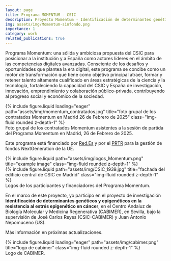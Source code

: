 ```yaml
---
layout: page
title: Programa MOMENTUM - CSIC
description: Proyecto Momentum - Identificación de determinantes genéticos y epigenéticos en la resistencia al estrés epigenético en cáncer.
img: assets/img/Momentum-sinfondo.png
importance: 1
category: work
related_publications: true
---
```


Programa Momentum: una sólida y ambiciosa propuesta del CSIC para posicionar a la institución y a España como actores líderes en el ámbito de las competencias digitales avanzadas. Consciente de los desafíos y oportunidades que plantea la era digital, este programa se concibe como un motor de transformación que tiene como objetivo principal atraer, formar y retener talento altamente cualificado en áreas estratégicas de la ciencia y la tecnología, fortaleciendo la capacidad del CSIC y España de investigación, innovación, emprendimiento y colaboración público-privada, contribuyendo al progreso social y económico de la sociedad.


<div class="row">
    <div class="col-sm mt-3 mt-md-0">
        {% include figure.liquid loading="eager" path="assets/img/momentum_contratados.jpg" title="foto grupal de los contratados Momentum en Madrid 26 de Febrero de 2025" class="img-fluid rounded z-depth-1" %}
    </div>
</div>
<div class="caption">
    Foto grupal de los contratados Momentum asistentes a la sesión de partida del Programa Momentum en Madrid, 26 de Febrero de 2025.
</div>

Este programa está financiado por [Red.Es](https://www.red.es/es/sobre-nosotros/que-hacemos) y por el [PRTR](https://planderecuperacion.gob.es/plan-de-recuperacion-para-europa) para la gestión de fondos NextGeneration de la UE.

<div class="row justify-content-sm-center">
    <div class="col-sm-8 mt-3 mt-md-0">
        {% include figure.liquid path="assets/img/logos_Momentum.png" title="example image" class="img-fluid rounded z-depth-1" %}
    </div>
    <div class="col-sm-4 mt-3 mt-md-0">
        {% include figure.liquid path="assets/img/CSIC_1939.jpg" title="fachada del edificio central de CSIC en Madrid" class="img-fluid rounded z-depth-1" %}
    </div>
</div>
<div class="caption">
    Logos de los participantes y financiadores del Programa Momentum. 
</div>

En el marco de este proyecto, yo participo en el proyecto de investigación **Identificación de determinantes genéticos y epigenéticos en la resistencia al estrés epigenético en cáncer**, en el Centro Andaluz de Biología Molecular y Medicina Regenerativa (CABIMER), en Sevilla, bajo la supervisión de José Carlos Reyes (CSIC-CABIMER) y Juan Antonio Nepomuceno (US).

Más información en próximas actualizaciones.

<div class="row">
    <div class="col-sm mt-3 mt-md-0">
        {% include figure.liquid loading="eager" path="assets/img/cabimer.png" title="logo de cabimer" class="img-fluid rounded z-depth-1" %}
    </div>
</div>
<div class="caption">
    Logo de CABIMER.
</div>